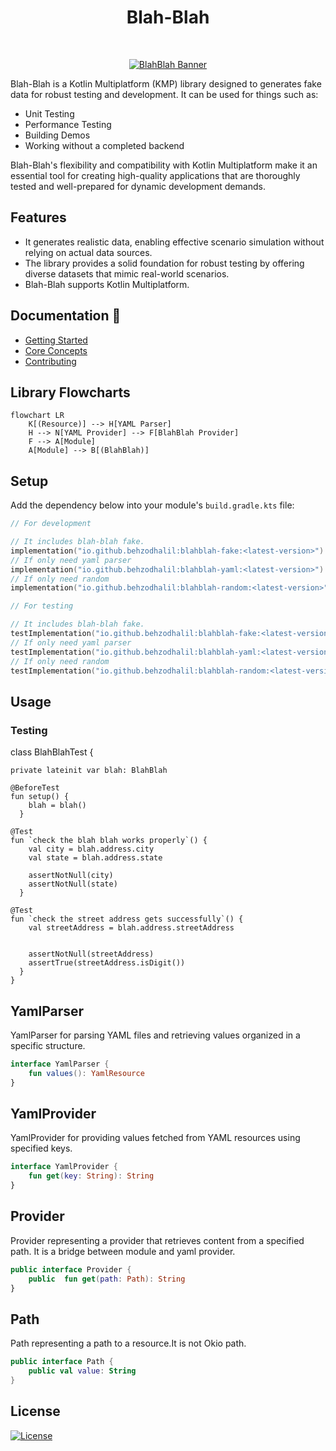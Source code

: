 <h1 align="center">Blah-Blah</h1></br>

<p align="center">
  <a href="https://github.com/getspherelabs/blahblah"><img  alt="BlahBlah Banner" src="https://github.com/getspherelabs/blahblah/blob/main/docs/imgs/banner_blah_blah.png?raw=true"/></a> <br>
</p>

Blah-Blah is a Kotlin Multiplatform (KMP) library designed to generates fake data for robust testing and development. It can be used for things such as:

- Unit Testing
- Performance Testing
- Building Demos
- Working without a completed backend

Blah-Blah's flexibility and compatibility with Kotlin Multiplatform make it an essential tool for creating high-quality applications that are thoroughly tested and well-prepared for dynamic development demands.

## Features

- It generates realistic data, enabling effective scenario simulation without relying on actual data sources.
- The library provides a solid foundation for robust testing by offering diverse datasets that mimic real-world scenarios.
- Blah-Blah supports Kotlin Multiplatform.

## Documentation 📖

- [Getting Started](https://getspherelabs.github.io/blahblah/guides/getting-started)
- [Core Concepts](https://getspherelabs.github.io/blahblah/guides/concepts)
- [Contributing](https://getspherelabs.github.io/blahblah/contribute/)

## Library Flowcharts

```mermaid
flowchart LR
    K[(Resource)] --> H[YAML Parser]
    H --> N[YAML Provider] --> F[BlahBlah Provider]
    F --> A[Module]
    A[Module] --> B[(BlahBlah)]
```

## Setup

Add the dependency below into your module's `build.gradle.kts` file:

```kt
// For development

// It includes blah-blah fake.
implementation("io.github.behzodhalil:blahblah-fake:<latest-version>")
// If only need yaml parser
implementation("io.github.behzodhalil:blahblah-yaml:<latest-version>")
// If only need random
implementation("io.github.behzodhalil:blahblah-random:<latest-version>")

// For testing

// It includes blah-blah fake.
testImplementation("io.github.behzodhalil:blahblah-fake:<latest-version>")
// If only need yaml parser
testImplementation("io.github.behzodhalil:blahblah-yaml:<latest-version>")
// If only need random
testImplementation("io.github.behzodhalil:blahblah-random:<latest-version>")

```
## Usage

### Testing

class BlahBlahTest {

    private lateinit var blah: BlahBlah

    @BeforeTest
    fun setup() {
        blah = blah()
      }

    @Test
    fun `check the blah blah works properly`() {
        val city = blah.address.city
        val state = blah.address.state

        assertNotNull(city)
        assertNotNull(state)
      }

    @Test
    fun `check the street address gets successfully`() {
        val streetAddress = blah.address.streetAddress


        assertNotNull(streetAddress)
        assertTrue(streetAddress.isDigit())
      } 
    }


## YamlParser

YamlParser for parsing YAML files and retrieving values organized in a specific structure.

```kt
interface YamlParser {
    fun values(): YamlResource
}

```
## YamlProvider

YamlProvider for providing values fetched from YAML resources using specified keys.

```kt
interface YamlProvider {
    fun get(key: String): String
}
```

## Provider

Provider representing a provider that retrieves content from a specified path. It is a bridge between module and yaml provider.

```kt
public interface Provider {
    public  fun get(path: Path): String
}

```
## Path

Path representing a path to a resource.It is not Okio path.

```kt
public interface Path {
    public val value: String
}

```

## License

[![License](https://img.shields.io/badge/License-MIT%202.0-blue.svg)](LICENSE.md)

